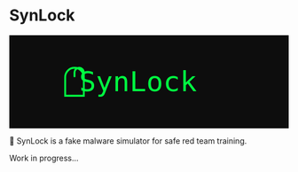# SynLock
<svg width="600" height="200" viewBox="0 0 600 200" xmlns="http://www.w3.org/2000/svg">
  <rect width="600" height="200" fill="#0D0D0D"/>
  <text x="150" y="120" font-family="Consolas, monospace" font-size="60" fill="#00FF41">
    SynLock
  </text>
  <path d="M120,90 
           a20,20 0 0,1 40,0
           v40
           h-40
           z
           M140,90
           v-10
           a10,10 0 0,1 20,0
           v10" 
        fill="none" stroke="#00FF41" stroke-width="4"/>
</svg>

🚀 SynLock is a fake malware simulator for safe red team training.

Work in progress...
